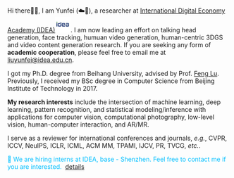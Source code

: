 [](echo/) Hi there👋🏻, I am Yunfei (☁️🪽), a researcher at [International Digital Economy Academy (IDEA)](https://idea.edu.cn)<img src='./images/idea.jpg' style='width: 2.5em;'>. 
I am now leading an effort on talking head generation, face tracking, humuan video generation, human-centric 3DGS and video content generation research. If you are seeking any form of **academic cooperation**, please feel free to email me at [liuyunfei@idea.edu.cn](liuyunfei@idea.edu.cn).

I got my Ph.D. degree from Beihang University, advised by Prof. [Feng Lu](http://shi.buaa.edu.cn/lufeng/en/index.htm). Previously, I received my BSc degree in Computer Science from Beijing Institute of Technology in 2017.

**My research interests** include the intersection of machine learning, deep learning, pattern recognition, and statistical modeling/inference with applications for computer vision, computational photography, low-level vision, human-computer interaction, and AR/MR. 

I serve as a reviewer for international conferences and journals, *e.g.*, CVPR, ICCV, NeuIPS, ICLR, ICML, ACM MM, TPAMI, IJCV, PR, TVCG, *etc.*.

<font color=DeepSkyBlue>📢 We are hiring interns at IDEA, base - Shenzhen. Feel free to contact me if you are interested. </font>&nbsp;[details](https://zhuanlan.zhihu.com/p/582929545)
